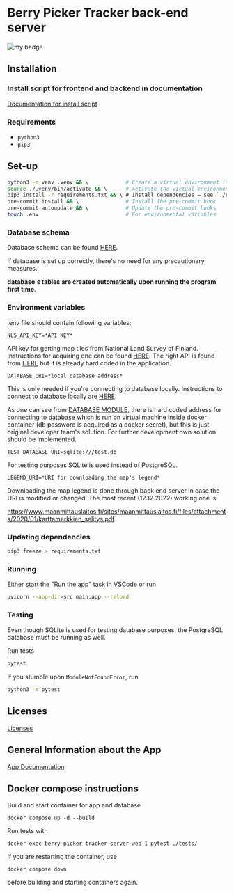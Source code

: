 # Berry Picker Tracker back-end server


![my badge](https://badgen.net/https/ohtup-staging.cs.helsinki.fi/bpt-stage/status)


## Installation

### Install script for frontend and backend in documentation
[Documentation for install script](https://github.com/marjanpoimijat/berry-picker-tracker-docs/blob/main/README.md#installation)

### Requirements

- `python3`
- `pip3`

## Set-up

```bash
python3 -m venv .venv && \            # Create a virtual environment in `./.venv`
source ./.venv/bin/activate && \      # Activate the virtual environment
pip3 install -r requirements.txt && \ # Install dependencies — see `./requirements.txt` for more info
pre-commit install && \               # Install the pre-commit hook
pre-commit autoupdate && \            # Update the pre-commit hooks
touch .env                            # For environmental variables
```
### Database schema

Database schema can be found [HERE](https://github.com/marjanpoimijat/berry-picker-tracker-docs/blob/main/bpt_schema.png).

If database is set up correctly, there's no need for any precautionary measures.  

**database's tables are created automatically upon running the program first time**.

### Environment variables
  
.env file should contain following variables:  

```
NLS_API_KEY=*API KEY*
```
API key for getting map tiles from National Land Survey of Finland. Instructions for acquiring one can be found [HERE](https://www.maanmittauslaitos.fi/rajapinnat/api-avaimen-ohje). The right API is found from [HERE](https://www.maanmittauslaitos.fi/karttakuvapalvelu/tekninen-kuvaus-wmts#avoin-rajapintayhteys) but it is already hard coded in the application.

```
DATABASE_URI=*local database address*
```
This is only needed if you're connecting to database locally. Instructions to connect to database locally are [HERE](https://github.com/marjanpoimijat/berry-picker-tracker-docs/blob/main/db_locally_instructions.md).

As one can see from [DATABASE MODULE](https://github.com/marjanpoimijat/berry-picker-tracker-server/blob/main/src/utilities/db.py#L17), there is hard coded address for connecting to database which is run on virtual machine inside docker container (db password is acquired as a docker secret), but this is just original developer team's solution. For further development own solution should be implemented.

```
TEST_DATABASE_URI=sqlite:///test.db
```
For testing purposes SQLite is used instead of PostgreSQL. 

```
LEGEND_URI=*URI for downloading the map's legend*
```
Downloading the map legend is done through back end server in case the URI is modified or changed. The most recent (12.12.2022) working one is:

https://www.maanmittauslaitos.fi/sites/maanmittauslaitos.fi/files/attachments/2020/01/karttamerkkien_selitys.pdf


### Updating dependencies

```bash
pip3 freeze > requirements.txt
```

### Running

Either start the "Run the app" task in VSCode or run

```bash
uvicorn --app-dir=src main:app --reload
```

### Testing


Even though SQLite is used for testing database purposes, the PostgreSQL database must be running as well.


Run tests

```bash
pytest
```

If you stumble upon `ModuleNotFoundError`, run

```bash
python3 -m pytest
```

## Licenses

[Licenses](https://github.com/marjanpoimijat/berry-picker-tracker-server/tree/main/licenses)

## General Information about the App
[App Documentation](https://github.com/marjanpoimijat/berry-picker-tracker-docs/blob/main/README.md)


## Docker compose instructions

Build and start container for app and database 

```docker compose up -d --build```

Run tests with 

```docker exec berry-picker-tracker-server-web-1 pytest ./tests/ ```

If you are restarting the container, use 

``` docker compose down ```

before building and starting containers again.
